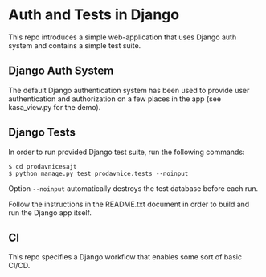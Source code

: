 # Auth and Tests in Django
This repo introduces a simple web-application that uses Django auth system and 
contains a simple test suite.

## Django Auth System
The default Django authentication system has been used to provide user 
authentication and authorization on a few places in the app (see 
kasa\_view.py for the demo).

## Django Tests
In order to run provided Django test suite, run the following commands:
```console
$ cd prodavnicesajt
$ python manage.py test prodavnice.tests --noinput
```
Option `--noinput` automatically destroys the test database before each run.

Follow the instructions in the README.txt document in order to build and run 
the Django app itself.

## CI
This repo specifies a Django workflow that enables some sort of basic CI/CD.
